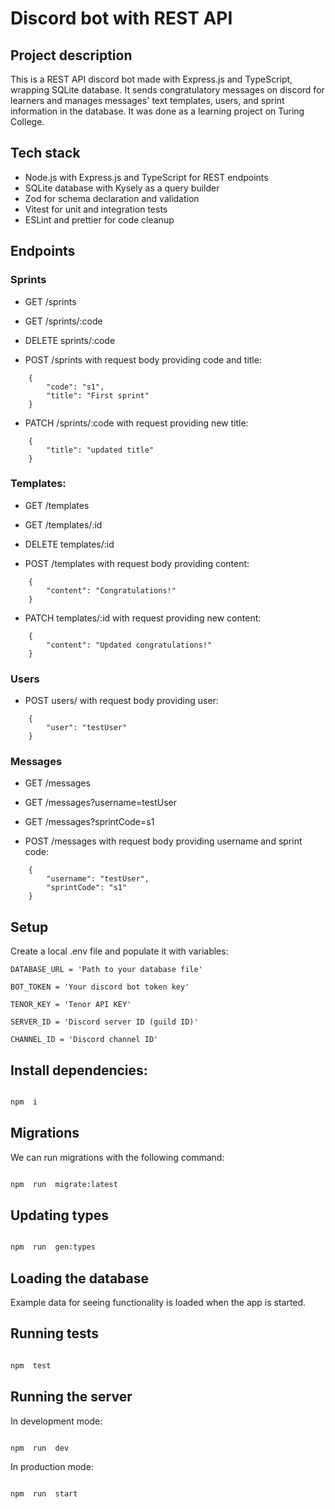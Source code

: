 
# Discord bot with REST API

## Project description

This is a REST API discord bot made with Express.js and TypeScript, wrapping SQLite database. It sends congratulatory messages on discord for learners and manages messages'  text templates, users, and sprint information in the database. It was done as a learning project on Turing College.

## Tech stack

- Node.js with Express.js and TypeScript for REST endpoints
- SQLite database with Kysely as a query builder
- Zod for schema declaration and validation
- Vitest for unit and integration tests
- ESLint and prettier for code cleanup

## Endpoints

### Sprints

- GET /sprints

- GET /sprints/:code

- DELETE sprints/:code

- POST /sprints with request body providing code and title:

```
	{
		"code": "s1",
		"title": "First sprint"
	}
```

- PATCH /sprints/:code with request providing new title:

```
	{
		"title": "updated title"
	}
```

### Templates:

- GET /templates

- GET /templates/:id

- DELETE templates/:id

- POST /templates with request body providing content:

```
	{
		"content": "Congratulations!"
	}
```

- PATCH templates/:id with request providing new content:

```
	{
		"content": "Updated congratulations!"
	}
```

### Users

- POST users/ with request body providing user:

```
	{
		"user": "testUser"
	}
```

### Messages

- GET /messages

- GET /messages?username=testUser

- GET /messages?sprintCode=s1

- POST /messages with request body providing username and sprint code:

```
	{
		"username": "testUser",
		"sprintCode": "s1"
	}
```

## Setup

Create a local .env file and populate it with variables:

```
DATABASE_URL = 'Path to your database file'

BOT_TOKEN = 'Your discord bot token key'

TENOR_KEY = 'Tenor API KEY'

SERVER_ID = 'Discord server ID (guild ID)'

CHANNEL_ID = 'Discord channel ID'
```

## Install dependencies:

```bash

npm  i

```

## Migrations

We can run migrations with the following command:

```bash

npm  run  migrate:latest

```

## Updating types

```bash

npm  run  gen:types

```

## Loading the database

Example data for seeing functionality is loaded when the app is started.

## Running tests

```bash

npm  test

```

## Running the server

In development mode:

```bash

npm  run  dev

```

In production mode:

```bash

npm  run  start

```
